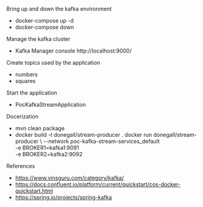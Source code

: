 Bring up and down the kafka environment

- docker-compose up -d
- docker-compose down

Manage the kafka cluster

- Kafka Manager console http://localhost:9000/

Create topics used by the application

- numbers 
- squares 
  
Start the application
- PocKafkaStreamApplication

Docerization
- mvn clean package
- docker build -t donegall/stream-producer .
docker run donegall/stream-producer \ 
--network poc-kafka-stream-services_default \
-e BROKER1=kafka1:9091 \
-e BROKER2=kafka2:9092 


References
- https://www.vinsguru.com/category/kafka/
- https://docs.confluent.io/platform/current/quickstart/cos-docker-quickstart.html
- https://spring.io/projects/spring-kafka

  
